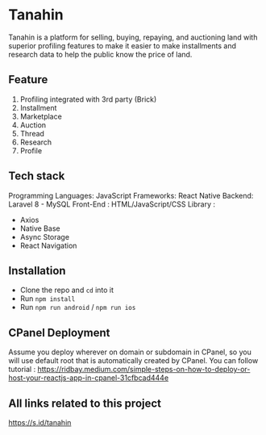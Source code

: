 # Tanahin

Tanahin is a platform for selling, buying, repaying, and auctioning land with superior profiling features to make it easier to make installments and research data to help the public know the price of land.

## Feature
1. Profiling integrated with 3rd party (Brick)
2. Installment
3. Marketplace
4. Auction
5. Thread
6. Research
7. Profile

## Tech stack
Programming Languages: JavaScript
Frameworks: React Native
Backend: Laravel 8 - MySQL
Front-End               : HTML/JavaScript/CSS
Library                 : 
- Axios
- Native Base
- Async Storage
- React Navigation

## Installation
- Clone the repo and `cd` into it
- Run `npm install`
- Run `npm run android` / `npm run ios`

## CPanel Deployment
Assume you deploy wherever on domain or subdomain in CPanel, so you will use default root that is automatically created by CPanel. You can follow tutorial : 
https://ridbay.medium.com/simple-steps-on-how-to-deploy-or-host-your-reactjs-app-in-cpanel-31cfbcad444e

## All links related to this project
https://s.id/tanahin
